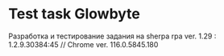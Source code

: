 # Test task Glowbyte
Разработка  и тестирование задания на sherpa rpa ver. 1.29 : 1.2.9.30384:45
// Chrome ver. 116.0.5845.180
